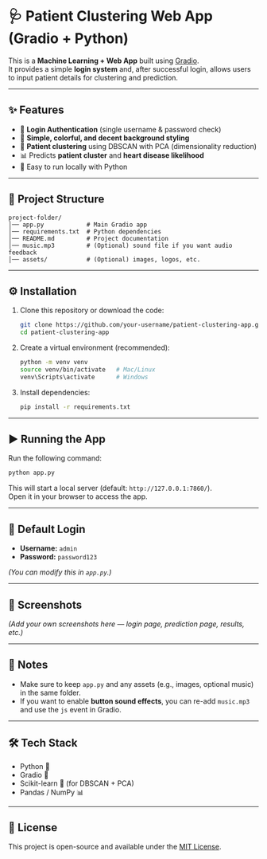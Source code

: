 # 🩺 Patient Clustering Web App (Gradio + Python)

This is a **Machine Learning + Web App** built using [Gradio](https://www.gradio.app/).  
It provides a simple **login system** and, after successful login, allows users to input patient details for clustering and prediction.

---

## ✨ Features
- 🔑 **Login Authentication** (single username & password check)
- 🎨 **Simple, colorful, and decent background styling**
- 🤖 **Patient clustering** using DBSCAN with PCA (dimensionality reduction)
- 📊 Predicts **patient cluster** and **heart disease likelihood**
- 🚀 Easy to run locally with Python

---

## 📂 Project Structure
```
project-folder/
│── app.py            # Main Gradio app
│── requirements.txt  # Python dependencies
│── README.md         # Project documentation
│── music.mp3         # (Optional) sound file if you want audio feedback
│── assets/           # (Optional) images, logos, etc.
```

---

## ⚙️ Installation

1. Clone this repository or download the code:
   ```bash
   git clone https://github.com/your-username/patient-clustering-app.git
   cd patient-clustering-app
   ```

2. Create a virtual environment (recommended):
   ```bash
   python -m venv venv
   source venv/bin/activate   # Mac/Linux
   venv\Scripts\activate      # Windows
   ```

3. Install dependencies:
   ```bash
   pip install -r requirements.txt
   ```

---

## ▶️ Running the App
Run the following command:
```bash
python app.py
```

This will start a local server (default: `http://127.0.0.1:7860/`).  
Open it in your browser to access the app.

---

## 🔑 Default Login
- **Username:** `admin`  
- **Password:** `password123`  

*(You can modify this in `app.py`.)*

---

## 📸 Screenshots
*(Add your own screenshots here — login page, prediction page, results, etc.)*

---

## 📌 Notes
- Make sure to keep `app.py` and any assets (e.g., images, optional music) in the same folder.  
- If you want to enable **button sound effects**, you can re-add `music.mp3` and use the `js` event in Gradio.  

---

## 🛠️ Tech Stack
- Python 🐍
- Gradio 🎨
- Scikit-learn 🤖 (for DBSCAN + PCA)
- Pandas / NumPy 📊

---

## 📜 License
This project is open-source and available under the [MIT License](LICENSE).
